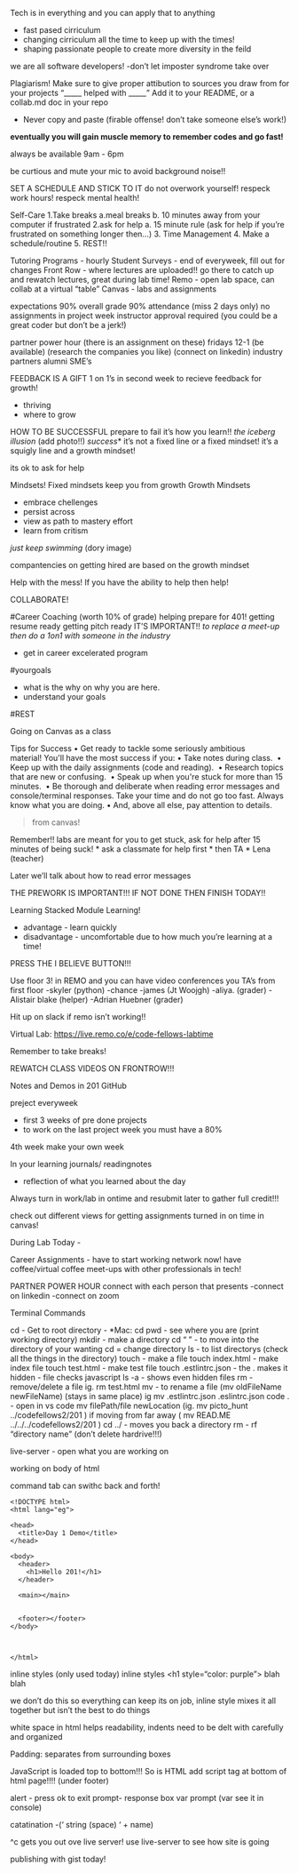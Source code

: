 Tech is in everything and you can apply that to anything 
- fast pased cirriculum
- changing cirriculum all the time to keep up with the times!
- shaping passionate people to create more diversity in the feild

we are all software developers!
-don’t let imposter syndrome take over

Plagiarism!
Make sure to give proper attibution to sources you draw from for your projects
“_____ helped with _____” 
Add it to your README, or a collab.md doc in your repo
* Never copy and paste
(firable offense! don’t take someone else’s work!)

**eventually you will gain muscle memory to remember codes and go fast!**

always be available 9am - 6pm

be curtious and mute your mic to avoid background noise!!

SET A SCHEDULE AND STICK TO IT
do not overwork yourself!
respeck work hours! respeck mental health!

Self-Care
1.Take breaks
	a.meal breaks
	b. 10 minutes away from your computer if frustrated
2.ask for help
	a. 15 minute rule (ask for help if you’re frustrated on something longer then…)
3. Time Management
4. Make a schedule/routine
5. REST!!

Tutoring Programs - hourly
Student Surveys - end of everyweek, fill out for changes
Front Row - where lectures are uploaded!! go there to catch up and rewatch lectures, great during lab time!
Remo - open lab space, can collab at a virtual “table”
Canvas - labs and assignments

expectations
90% overall grade
90% attendance (miss 2 days only)
no assignments in project week
instructor approval required (you could be a great coder but don’t be a jerk!)

partner power hour (there is an assignment on these)
fridays 12-1 (be available) (research the companies you like) (connect on linkedin)
industry partners
alumni 
SME’s

FEEDBACK IS A GIFT
1 on 1’s in second week to recieve feedback for growth!
- thriving
- where to grow

HOW TO BE SUCCESSFUL
prepare to fail it’s how you learn!!
*the iceberg illusion* (add photo!!)
*success** it’s not a fixed line or a fixed mindset!
it’s a squigly line and a growth mindset!

its ok to ask for help

Mindsets!
Fixed mindsets keep you from growth
Growth Mindsets 
- embrace chellenges
- persist across
- view as path to mastery effort
- learn from critism

*just keep swimming* (dory image)

compantencies on getting hired are based on the growth mindset

Help with the mess! If you have the ability to help then help!

COLLABORATE!

#Career Coaching (worth 10% of grade)
helping prepare for 401!
getting resume ready
getting pitch ready
IT’S IMPORTANT!!
*to replace a meet-up then do a 1on1 with someone in the industry*
- get in career excelerated program

#yourgoals
- what is the why on why you are here.
- understand your goals

#REST


Going on Canvas as a class

Tips for Success
	•	Get ready to tackle some seriously ambitious material! You'll have the most success if you:
	•	Take notes during class. 
	•	Keep up with the daily assignments (code and reading). 
	•	Research topics that are new or confusing. 
	•	Speak up when you're stuck for more than 15 minutes. 
	•	Be thorough and deliberate when reading error messages and console/terminal responses. Take your time and do not go too fast. Always know what you are doing.
	•	And, above all else, pay attention to details.
 
>from canvas!

Remember!! labs are meant for you to get stuck, ask for help after 15 minutes of being suck!
	* ask a classmate for help first
	* then TA
	* Lena (teacher)

Later we’ll talk about how to read error messages

THE PREWORK IS IMPORTANT!!! IF NOT DONE THEN FINISH TODAY!!

Learning Stacked Module Learning!
- advantage - learn quickly
- disadvantage - uncomfortable due to how much you’re learning at a time!

PRESS THE I BELIEVE BUTTON!!!

Use floor 3! in REMO and you can have video conferences
you TA’s from first floor
-skyler (python)
-chance
-james (Jt Woojgh)
-aliya. (grader)
-Alistair blake (helper)
-Adrian Huebner  (grader)

Hit up on slack if remo isn’t working!!


Virtual Lab: https://live.remo.co/e/code-fellows-labtime


Remember to take breaks!

REWATCH CLASS VIDEOS ON FRONTROW!!!

Notes and Demos in 201 GitHub

preject everyweek
- first 3 weeks of pre done projects
- to work on the last project week you must have a 80%

4th week make your own week

In your learning journals/ readingnotes
- reflection of what you learned about the day


Always turn in work/lab in ontime and resubmit later to gather full credit!!!

check out different views for getting assignments turned in on time in canvas!

During Lab Today - 

Career Assignments - have to start working network now! have coffee/virtual coffee meet-ups with other professionals in tech!

PARTNER POWER HOUR
connect with each person that presents
-connect on linkedin
-connect on zoom


Terminal Commands

cd - Get to root directory - *Mac: cd
pwd - see where you are (print working directory)
mkdir - make a directory
cd “  ” - to move into the directory of your wanting cd = change directory
ls - to list directorys (check all the things in the directory)
touch - make a file
touch index.html - make index file
touch test.html - make test file
touch .estlintrc.json - the . makes it hidden - file checks javascript
ls -a - shows even hidden files 
rm - remove/delete a file ig. rm test.html 
mv - to rename a file (mv oldFileName newFileName) (stays in same place) ig mv .estlintrc.json .eslintrc.json
code . - open in vs code
mv filePath/file newLocation (ig. mv picto_hunt ../codefellows2/201 ) if moving from far away ( mv READ.ME ../../../codefellows2/201 )
cd ../ - moves you back a directory
rm - rf “directory name” (don’t delete hardrive!!!)

live-server - open what you are working on

working on body of html

command tab can swithc back and forth! 
```
<!DOCTYPE html>
<html lang="eg">

<head>
  <title>Day 1 Demo</title>
</head>

<body>
  <header>
    <h1>Hello 201!</h1>
  </header>

  <main></main>


  <footer></footer>
</body>



</html>
```

inline styles (only used today)
inline styles <h1 style=“color: purple”> blah blah </h1>

we don’t do this so everything can keep its on job, inline style mixes it all together but isn’t the best to do things

white space in html helps readability, indents need to be delt with carefully and organized

Padding: separates from surrounding boxes

JavaScript is loaded top to bottom!!! 
So is HTML
add script tag at bottom of html page!!!! (under footer)


alert - press ok to exit
prompt- response box
var prompt (var see it in console)

catatination -(‘ string (space) ‘ + name)

^c gets you out ove live server!
use live-server to see how site is going


publishing with gist today!




